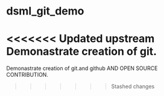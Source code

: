 # dsml_git_demo
<<<<<<< Updated upstream
 Demonastrate creation of git.
=======
 Demonastrate creation of git.and github AND OPEN SOURCE CONTRIBUTION.
>>>>>>> Stashed changes
